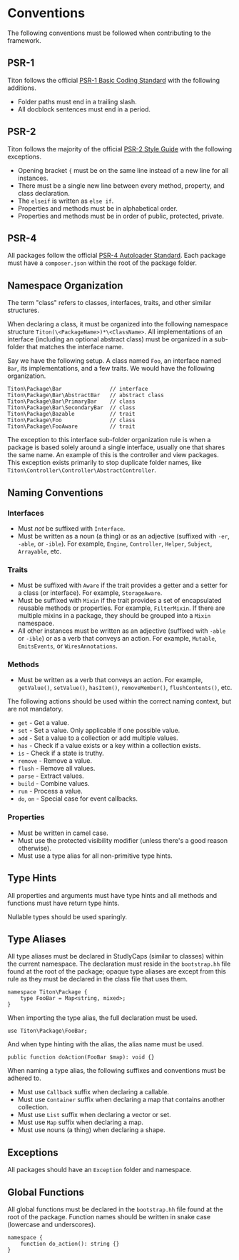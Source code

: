 # Conventions #

The following conventions must be followed when contributing to the framework.

## PSR-1 ##

Titon follows the official [PSR-1 Basic Coding Standard](http://www.php-fig.org/psr/psr-1/) with the following additions.

* Folder paths must end in a trailing slash.
* All docblock sentences must end in a period.

## PSR-2 ##

Titon follows the majority of the official [PSR-2 Style Guide](http://www.php-fig.org/psr/psr-1/) with the following exceptions.

* Opening bracket `{` must be on the same line instead of a new line for all instances.
* There must be a single new line between every method, property, and class declaration.
* The `elseif` is written as `else if`.
* Properties and methods must be in alphabetical order.
* Properties and methods must be in order of public, protected, private.

## PSR-4 ##

All packages follow the official [PSR-4 Autoloader Standard](http://www.php-fig.org/psr/psr-4/). Each package must have a `composer.json` within the root of the package folder.

## Namespace Organization ##

The term "class" refers to classes, interfaces, traits, and other similar structures.

When declaring a class, it must be organized into the following namespace structure `Titon(\<PackageName>)*\<ClassName>`. All implementations of an interface (including an optional abstract class) must be organized in a sub-folder that matches the interface name.

Say we have the following setup. A class named `Foo`, an interface named `Bar`, its implementations, and a few traits. We would have the following organization.

```
Titon\Package\Bar               // interface
Titon\Package\Bar\AbstractBar   // abstract class
Titon\Package\Bar\PrimaryBar    // class
Titon\Package\Bar\SecondaryBar  // class
Titon\Package\Bazable           // trait
Titon\Package\Foo               // class
Titon\Package\FooAware          // trait
```

The exception to this interface sub-folder organization rule is when a package is based solely around a single interface, usually one that shares the same name. An example of this is the controller and view packages. This exception exists primarily to stop duplicate folder names, like `Titon\Controller\Controller\AbstractController`.

## Naming Conventions ##

### Interfaces ###

* Must *not* be suffixed with `Interface`.
* Must be written as a noun (a thing) or as an adjective (suffixed with `-er`, `-able`, or `-ible`). For example, `Engine`, `Controller`, `Helper`, `Subject`, `Arrayable`, etc.

### Traits ###

* Must be suffixed with `Aware` if the trait provides a getter and a setter for a class (or interface). For example, `StorageAware`.
* Must be suffixed with `Mixin` if the trait provides a set of encapsulated reusable methods or properties. For example, `FilterMixin`. If there are multiple mixins in a package, they should be grouped into a `Mixin` namespace.
* All other instances must be written as an adjective (suffixed with `-able` or `-ible`) or as a verb that conveys an action. For example, `Mutable`, `EmitsEvents`, or `WiresAnnotations`.

### Methods ###

* Must be written as a verb that conveys an action. For example, `getValue()`, `setValue()`, `hasItem()`, `removeMember()`, `flushContents()`, etc.

The following actions should be used within the correct naming context, but are not mandatory.

* `get` - Get a value.
* `set` - Set a value. Only applicable if one possible value.
* `add` - Set a value to a collection or add multiple values.
* `has` - Check if a value exists or a key within a collection exists.
* `is` - Check if a state is truthy.
* `remove` - Remove a value.
* `flush` - Remove all values.
* `parse` - Extract values.
* `build` - Combine values.
* `run` - Process a value.
* `do`, `on` - Special case for event callbacks.

### Properties ###

* Must be written in camel case.
* Must use the protected visibility modifier (unless there's a good reason otherwise). 
* Must use a type alias for all non-primitive type hints.

## Type Hints ##

All properties and arguments must have type hints and all methods and functions must have return type hints.

Nullable types should be used sparingly. 

## Type Aliases ##

All type aliases must be declared in StudlyCaps (similar to classes) within the current namespace. The declaration must reside in the `bootstrap.hh` file found at the root of the package; opaque type aliases are except from this rule as they must be declared in the class file that uses them.

```hack
namespace Titon\Package {
    type FooBar = Map<string, mixed>;
}
```

When importing the type alias, the full declaration must be used.

```hack
use Titon\Package\FooBar;
```

And when type hinting with the alias, the alias name must be used.

```hack
public function doAction(FooBar $map): void {}
```

When naming a type alias, the following suffixes and conventions must be adhered to.

* Must use `Callback` suffix when declaring a callable.
* Must use `Container` suffix when declaring a map that contains another collection.
* Must use `List` suffix when declaring a vector or set.
* Must use `Map` suffix when declaring a map.
* Must use nouns (a thing) when declaring a shape.

## Exceptions ##

All packages should have an `Exception` folder and namespace.

## Global Functions ##

All global functions must be declared in the `bootstrap.hh` file found at the root of the package. Function names should be written in snake case (lowercase and underscores).

```hack
namespace {
    function do_action(): string {}
}
```
